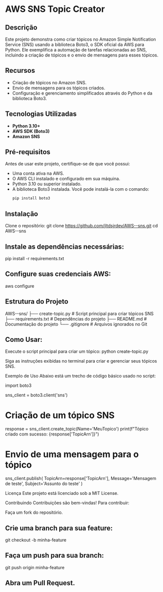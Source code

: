 # AWS SNS Topic Creator

## Descrição

Este projeto demonstra como criar tópicos no Amazon Simple Notification Service (SNS) usando a biblioteca Boto3, o SDK oficial da AWS para Python. Ele exemplifica a automação de tarefas relacionadas ao SNS, incluindo a criação de tópicos e o envio de mensagens para esses tópicos.

## Recursos

- Criação de tópicos no Amazon SNS.
- Envio de mensagens para os tópicos criados.
- Configuração e gerenciamento simplificados através do Python e da biblioteca Boto3.

## Tecnologias Utilizadas

- **Python 3.10+**
- **AWS SDK (Boto3)**
- **Amazon SNS**

## Pré-requisitos

Antes de usar este projeto, certifique-se de que você possui:

- Uma conta ativa na AWS.
- O AWS CLI instalado e configurado em sua máquina.
- Python 3.10 ou superior instalado.
- A biblioteca Boto3 instalada. Você pode instalá-la com o comando:
  ```bash
  pip install boto3


 ## Instalação
 Clone o repositório:
 git clone https://github.com/jltdsjrdev/AWS--sns.git
cd AWS--sns


## Instale as dependências necessárias:
pip install -r requirements.txt

## Configure suas credenciais AWS:
aws configure

 ## Estrutura do Projeto
 AWS--sns/
├── create-topic.py          # Script principal para criar tópicos SNS
├── requirements.txt         # Dependências do projeto
├── README.md                # Documentação do projeto
└── .gitignore               # Arquivos ignorados no Git

## Como Usar:

Execute o script principal para criar um tópico:
python create-topic.py

Siga as instruções exibidas no terminal para criar e gerenciar seus tópicos SNS.

Exemplo de Uso
Abaixo está um trecho de código básico usado no script:

import boto3

sns_client = boto3.client('sns')

# Criação de um tópico SNS
response = sns_client.create_topic(Name='MeuTopico')
print(f"Tópico criado com sucesso: {response['TopicArn']}")

# Envio de uma mensagem para o tópico
sns_client.publish(
    TopicArn=response['TopicArn'],
    Message='Mensagem de teste',
    Subject='Assunto do teste'
)


Licença
Este projeto está licenciado sob a MIT License.

Contribuindo
Contribuições são bem-vindas! Para contribuir:

Faça um fork do repositório.

## Crie uma branch para sua feature:
 git checkout -b minha-feature

 ## Faça um push para sua branch:
 git push origin minha-feature

## Abra um Pull Request.
 
 

 
